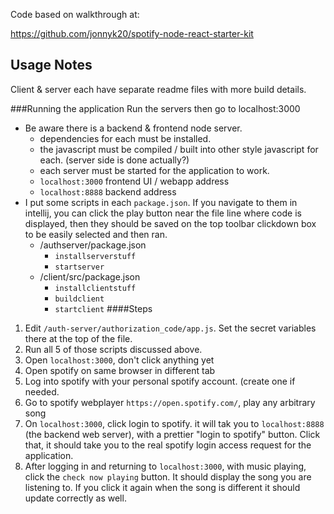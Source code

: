 Code based on walkthrough at:

https://github.com/jonnyk20/spotify-node-react-starter-kit

## Usage Notes
Client & server each have separate readme files with more build details.

###Running the application
Run the servers then go to localhost:3000

- Be aware there is a backend & frontend node server.
    - dependencies for each must be installed.
    - the javascript must be compiled / built into other style javascript for each. (server side is done actually?)
    - each server must be started for the application to work.
    - `localhost:3000` frontend UI / webapp address
    - `localhost:8888` backend address
- I put some scripts in each `package.json`. If you navigate to them in intellij, you can click the play button near the file line where code is displayed, then they should be saved on the top toolbar clickdown box to be easily selected and then ran.
    - /authserver/package.json
        - `installserverstuff`
        - `startserver`
    - /client/src/package.json
        - `installclientstuff`
        - `buildclient`
        - `startclient`
 ####Steps
 1. Edit `/auth-server/authorization_code/app.js`. Set the secret variables there at the top of the file.
 1. Run all 5 of those scripts discussed above.
 1. Open `localhost:3000`, don't click anything yet
 1. Open spotify on same browser in different tab
 1. Log into spotify with your personal spotify account. (create one if needed.
 1. Go to spotify webplayer `https://open.spotify.com/`, play any arbitrary song
 1. On `localhost:3000`, click login to spotify. it will tak you to `localhost:8888` (the backend web server), with a prettier "login to spotify" button. Click that, it should take you to the real spotify login access request for the application.
 1. After logging in and returning to `localhost:3000`, with music playing, click the `check now playing` button. It should display the song you are listening to. If you click it again when the song is different it should update correctly as well.
    